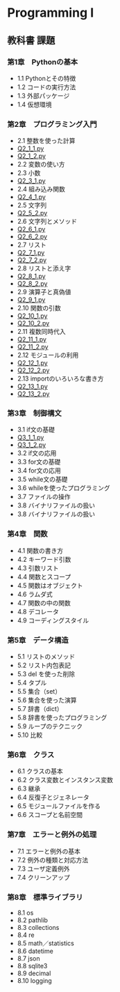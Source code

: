 # Programming I
## 教科書 課題
### 第1章　Pythonの基本  
- 1.1 Pythonとその特徴  
- 1.2 コードの実行方法  
- 1.3 外部パッケージ  
- 1.4 仮想環境  

### 第2章　プログラミング入門  
- 2.1 整数を使った計算 
- [Q2_1_1.py](./CHAPTER2/Q2_1_1.py)
- [Q2_1_2.py](./CHAPTER2/Q2_1_2.py)
- 2.2 変数の使い方  
- 2.3 小数  
- [Q2_3_1.py](./CHAPTER2/Q2_3_1.py)
- 2.4 組み込み関数  
- [Q2_4_1.py](./CHAPTER2/Q2_4_1.py)
- 2.5 文字列  
- [Q2_5_2.py](./CHAPTER2/Q2_5_2.py)
- 2.6 文字列とメソッド  
- [Q2_6_1.py](./CHAPTER2/Q2_6_1.py)
- [Q2_6_2.py](./CHAPTER2/Q2_6_2.py)
- 2.7 リスト  
- [Q2_7_1.py](./CHAPTER2/Q2_7_1.py)
- [Q2_7_2.py](./CHAPTER2/Q2_7_2.py)
- 2.8 リストと添え字  
- [Q2_8_1.py](./CHAPTER2/Q2_8_1.py)
- [Q2_8_2.py](./CHAPTER2/Q2_8_2.py)
- 2.9 演算子と真偽値  
- [Q2_9_1.py](./CHAPTER2/Q2_9_1.py)
- 2.10 関数の引数  
- [Q2_10_1.py](./CHAPTER2/Q2_10_1.py)
- [Q2_10_2.py](./CHAPTER2/Q2_10_2.py)
- 2.11 複数同時代入  
- [Q2_11_1.py](./CHAPTER2/Q2_11_1.py)
- [Q2_11_2.py](./CHAPTER2/Q2_11_2.py)
- 2.12 モジュールの利用  
- [Q2_12_1.py](./CHAPTER2/Q2_12_1.py)
- [Q2_12_2.py](./CHAPTER2/Q2_12_2.py)
- 2.13 importのいろいろな書き方  
- [Q2_13_1.py](./CHAPTER2/Q2_13_1.py)
- [Q2_13_2.py](./CHAPTER2/Q2_13_2.py)

### 第3章　制御構文  
- 3.1 if文の基礎  
- [Q3_1_1.py](./CHAPTER3/Q3_1_1.py)
- [Q3_1_2.py](./CHAPTER3/Q3_1_2.py)
- 3.2 if文の応用  
- 3.3 for文の基礎  
- 3.4 for文の応用  
- 3.5 while文の基礎  
- 3.6 whileを使ったプログラミング  
- 3.7 ファイルの操作  
- 3.8 バイナリファイルの扱い  
- 3.8 バイナリファイルの扱い  

### 第4章　関数  
- 4.1 関数の書き方  
- 4.2 キーワード引数  
- 4.3 引数リスト  
- 4.4 関数とスコープ  
- 4.5 関数はオブジェクト  
- 4.6 ラムダ式  
- 4.7 関数の中の関数  
- 4.8 デコレータ  
- 4.9 コーディングスタイル  

### 第5章　データ構造  
- 5.1 リストのメソッド  
- 5.2 リスト内包表記  
- 5.3 del を使った削除  
- 5.4 タプル  
- 5.5 集合（set）  
- 5.6 集合を使った演算  
- 5.7 辞書（dict）  
- 5.8 辞書を使ったプログラミング  
- 5.9 ループのテクニック  
- 5.10 比較  

### 第6章　クラス  
- 6.1 クラスの基本  
- 6.2 クラス変数とインスタンス変数  
- 6.3 継承  
- 6.4 反復子とジェネレータ  
- 6.5 モジュールファイルを作る  
- 6.6 スコープと名前空間  

### 第7章　エラーと例外の処理  
- 7.1 エラーと例外の基本  
- 7.2 例外の種類と対応方法  
- 7.3 ユーザ定義例外  
- 7.4 クリーンアップ  

### 第8章　標準ライブラリ  
- 8.1 os  
- 8.2 pathlib  
- 8.3 collections  
- 8.4 re  
- 8.5 math／statistics  
- 8.6 datetime  
- 8.7 json  
- 8.8 sqlite3  
- 8.9 decimal  
- 8.10 logging  
